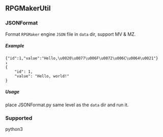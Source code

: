 ## RPGMakerUtil

### JSONFormat

Format `RPGMaker` engine `JSON` file in `data` dir, support MV & MZ.

##### Example

    {"id":1,"value":"Hello,\u0020\u0077\u006F\u0072\u006C\u0064\u0021"}
    ↓
    {
        "id": 1,
        "value": "Hello, world!"
    }

##### Usage

place JSONFormat.py same level as the `data` dir and run it.

### Supported

python3
